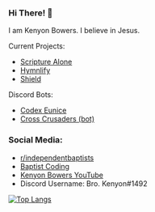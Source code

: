 ### Hi There! 👋
I am Kenyon Bowers.
I believe in Jesus.

Current Projects:
- [Scripture Alone](https://scripturealone.app)
- [Hymnlify]()
- [Shield](https://github.com/kenyonbwrs/Shield)

Discord Bots:
- [Codex Eunice](https://kenyonbwrs.github.io/codex-eunice)
- [Cross Crusaders (bot)](https://discord.com/invite/wXRErZaXR9)

### Social Media:
- [r/independentbaptists](https://reddit.com/r/independentbaptists)
- [Baptist Coding](https://discord.gg/9SBsB9syhe)
- [Kenyon Bowers YouTube](https://www.youtube.com/@kenyonbowers)
- Discord Username: Bro. Kenyon#1492


[![Top Langs](https://github-readme-stats.vercel.app/api/top-langs/?username=kenyonbwrs)](https://github.com/kenyonbwrs/github-readme-stats)
